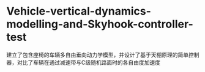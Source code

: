 # Vehicle-vertical-dynamics-modelling-and-Skyhook-controller-test
建立了包含座椅的车辆多自由垂向动力学模型，并设计了基于天棚原理的简单控制器，对比了车辆在通过减速带与C级随机路面时的各自由度加速度
